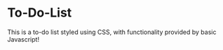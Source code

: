 # To-Do-List
This is a to-do list styled using CSS, with functionality provided by basic Javascript!
